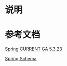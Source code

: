 # 说明




# 参考文档

[Spring CURRENT GA 5.3.23](https://docs.spring.io/spring-framework/docs/current/reference/html/)

[Spring Schema](https://docs.spring.io/spring-framework/docs/current/reference/html/core.html#appendix)
